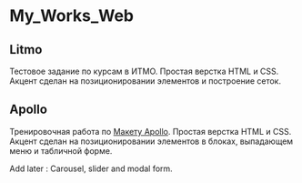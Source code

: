 # My_Works_Web

## Litmo
Тестовое задание по курсам в ИТМО. Простая верстка HTML и CSS. Акцент сделан на позиционировании элементов и построение сеток.

## Apollo
Тренировочная работа по [Макету Apollo](https://yadi.sk/d/VPT99uMe3PJY45). Простая верстка HTML и CSS.
Акцент сделан на позиционировании элементов в блоках, выпадающем меню и табличной форме.

Add later : Carousel, slider and modal form.
